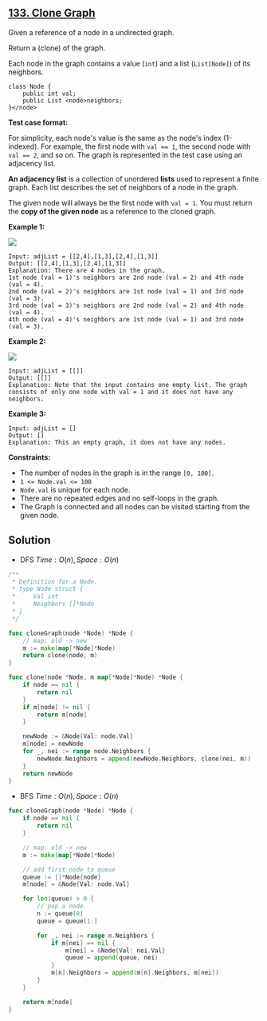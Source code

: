 ## [133. Clone Graph](https://leetcode.com/problems/clone-graph/)


Given a reference of a node in a undirected graph.

Return a (clone) of the graph.

Each node in the graph contains a value (`int`) and a list (`List[Node]`) of its neighbors.

```
class Node {
    public int val;
    public List <node>neighbors;
}</node> 
```

**Test case format:**

For simplicity, each node's value is the same as the node's index (1-indexed). For example, the first node with `val == 1`, the second node with `val == 2`, and so on. The graph is represented in the test case using an adjacency list.

**An adjacency list** is a collection of unordered **lists** used to represent a finite graph. Each list describes the set of neighbors of a node in the graph.

The given node will always be the first node with `val = 1`. You must return the **copy of the given node** as a reference to the cloned graph.

**Example 1:**

![](https://assets.leetcode.com/uploads/2019/11/04/133_clone_graph_question.png)

```
Input: adjList = [[2,4],[1,3],[2,4],[1,3]]
Output: [[2,4],[1,3],[2,4],[1,3]]
Explanation: There are 4 nodes in the graph.
1st node (val = 1)'s neighbors are 2nd node (val = 2) and 4th node (val = 4).
2nd node (val = 2)'s neighbors are 1st node (val = 1) and 3rd node (val = 3).
3rd node (val = 3)'s neighbors are 2nd node (val = 2) and 4th node (val = 4).
4th node (val = 4)'s neighbors are 1st node (val = 1) and 3rd node (val = 3).
```

**Example 2:**

![](https://assets.leetcode.com/uploads/2020/01/07/graph.png)

```
Input: adjList = [[]]
Output: [[]]
Explanation: Note that the input contains one empty list. The graph consists of only one node with val = 1 and it does not have any neighbors.
```

**Example 3:**

```
Input: adjList = []
Output: []
Explanation: This an empty graph, it does not have any nodes.
```

**Constraints:**

*   The number of nodes in the graph is in the range `[0, 100]`.
*   `1 <= Node.val <= 100`
*   `Node.val` is unique for each node.
*   There are no repeated edges and no self-loops in the graph.
*   The Graph is connected and all nodes can be visited starting from the given node.



## Solution

- DFS	$Time: O(n), Space: O(n)$ 

```go
/**
 * Definition for a Node.
 * type Node struct {
 *     Val int
 *     Neighbors []*Node
 * }
 */

func cloneGraph(node *Node) *Node {
    // map: old -> new
    m := make(map[*Node]*Node)
    return clone(node, m)
}

func clone(node *Node, m map[*Node]*Node) *Node {
    if node == nil {
        return nil
    }
    if m[node] != nil {
        return m[node]
    }

    newNode := &Node{Val: node.Val}
    m[node] = newNode
    for _, nei := range node.Neighbors {
        newNode.Neighbors = append(newNode.Neighbors, clone(nei, m))
    }
    return newNode
}
```



- BFS	$Time: O(n), Space: O(n)$ 

```go
func cloneGraph(node *Node) *Node {
	if node == nil {
		return nil
	}

	// map: old -> new
	m := make(map[*Node]*Node)

	// add first node to queue
	queue := []*Node{node}
	m[node] = &Node{Val: node.Val}

	for len(queue) > 0 {
		// pop a node
		n := queue[0]
		queue = queue[1:]

		for _, nei := range n.Neighbors {
			if m[nei] == nil {
				m[nei] = &Node{Val: nei.Val}
				queue = append(queue, nei)
			}
			m[n].Neighbors = append(m[n].Neighbors, m[nei])
		}
	}

	return m[node]
}
```


